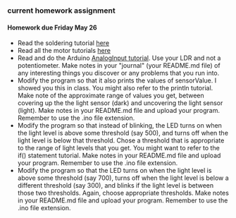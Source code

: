 ### current homework assignment

#### Homework due Friday May 26

+ Read the soldering tutorial [here](https://github.com/michaelshiloh/resourcesForClasses#soldering)
+ Read all the motor tutorials [here](https://github.com/michaelshiloh/resourcesForClasses#motors)
+ Read and do the Arduino [AnalogInput tutorial](https://www.arduino.cc/en/Tutorial/AnalogInput). Use your LDR and not a potentiometer. Make notes in your "journal" (your README.md file) of any interesting things you discover or any problems that you run into.
+ Modify the program so that it also prints the values of sensorValue. I showed you this in class. You might also refer to the println tutorial. Make note of the approximate range of values you get, between covering up the the light sensor (dark) and uncovering the light sensor (light). Make notes in your README.md file and upload your program. Remember to use the .ino file extension.
+ Modify the program so that instead of blinking, the LED turns on when the light level is above some threshold (say 500), and turns off when the light level is below that threshold. Chose a threshold that is appropriate to the range of light levels that you get. You might want to refer to the if() statement tutorial. Make notes in your README.md file and upload your program. Remember to use the .ino file extension.
+ Modify the program so that the LED turns on when the light level is above some threshold (say 700), turns off when the light level is below a different threshold (say 300), and blinks if the light level is between those two thresholds. Again, choose appropriate thresholds. Make notes in your README.md file and upload your program. Remember to use the .ino file extension.

